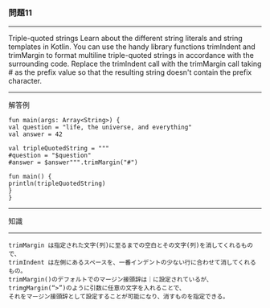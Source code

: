 ### 問題11
---
Triple-quoted strings
Learn about the different string literals and string templates in Kotlin.
You can use the handy library functions trimIndent and trimMargin to format multiline triple-quoted strings in accordance with the surrounding code.
Replace the trimIndent call with the trimMargin call taking # as the prefix value so that the resulting string doesn't contain the prefix character.
___

解答例

    fun main(args: Array<String>) {
    val question = "life, the universe, and everything"
    val answer = 42
    
    val tripleQuotedString = """
    #question = "$question"
    #answer = $answer""".trimMargin("#")
    
    fun main() {
    println(tripleQuotedString)
    }
    }

---

知識

---
    trimMargin は指定された文字(列)に至るまでの空白とその文字(列)を消してくれるもので、 
    trimIndent は左側にあるスペースを、一番インデントの少ない行に合わせて消してくれるもの。
    trimMargin()のデフォルトでのマージン接頭辞は｜に設定されているが、
    trimgMargin(“>”)のように引数に任意の文字を入れることで、
    それをマージン接頭辞として設定することが可能になり、消すものを指定できる。
